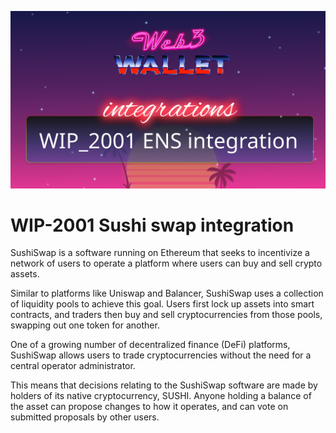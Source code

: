 ![image](../images/2001.png)

# WIP-2001 Sushi swap integration

SushiSwap is a software running on Ethereum that seeks to incentivize a network of users to operate a platform where users can buy and sell crypto assets.

Similar to platforms like Uniswap and Balancer, SushiSwap uses a collection of liquidity pools to achieve this goal. Users first lock up assets into smart contracts, and traders then buy and sell cryptocurrencies from those pools, swapping out one token for another.

One of a growing number of decentralized finance (DeFi) platforms, SushiSwap allows users to trade cryptocurrencies without the need for a central operator administrator.

This means that decisions relating to the SushiSwap software are made by holders of its native cryptocurrency, SUSHI. Anyone holding a balance of the asset can propose changes to how it operates, and can vote on submitted proposals by other users. 